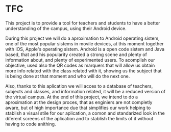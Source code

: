 TFC
===

This project is to provide a tool for teachers and students to have a better understanding of
the campus, using their Android device.

During this project we will do a aproximation to Android operating sistem, one of the most
popular sistems in movile devices, at this moment together with IOS, Apple's operating
sistem. Android is a open code sistem and Java based, that and his popularity created a
strong scene and plenty of information about, and plenty of experimented users.
To acomplish our objective, used also the QR codes as marquers that will allow us obtain
more info related with the class related with it, showing us the subject that is being done at
that moment and who will do the next one.

Also, thanks to this aplication we will acces to a database of teachers, subjects and
classes, and information related, it will be a reduced version of the virtual campus.
At the end of this project, we intend to do a aproximation at the design proces, that as
enginiers are not completly aware, but of high importance due that simplifies our work
helping to stablish a visual stile for our aplication, a comon and standarized look in the
diferent screens of the aplication and to stablish the limits of it without having to code anithing.
